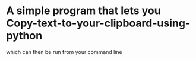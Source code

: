 #  A simple program that lets you Copy-text-to-your-clipboard-using-python 
which can then be run from your command line
